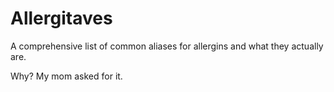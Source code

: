 # Allergitaves

A comprehensive list of common aliases for allergins and what they actually are.

Why? My mom asked for it.